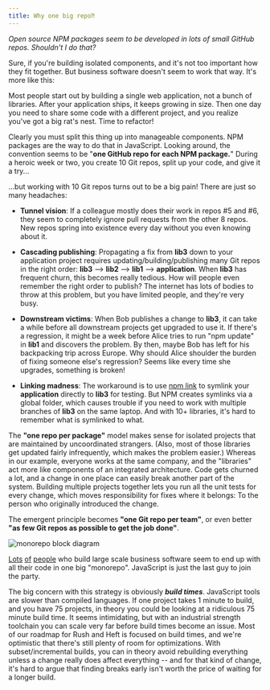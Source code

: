 ```yaml
---
title: Why one big repo⁈
---
```


_Open source NPM packages seem to be developed in lots of small GitHub repos. Shouldn't I do that?_

Sure, if you're building isolated components, and it's not too important how they fit together. But business software doesn't seem to work that way. It's more like this:

Most people start out by building a single web application, not a bunch of libraries. After your application ships, it keeps growing in size. Then one day you need to share some code with a different project, and you realize you've got a big rat's nest. Time to refactor!

Clearly you must split this thing up into manageable components. NPM packages are the way to do that in JavaScript. Looking around, the convention seems to be "**one GitHub repo for each NPM package.**" During a heroic week or two, you create 10 Git repos, split up your code, and give it a try...

...but working with 10 Git repos turns out to be a big pain! There are just so many headaches:

- **Tunnel vision**: If a colleague mostly does their work in repos #5 and #6, they seem to completely ignore pull requests from the other 8 repos. New repos spring into existence every day without you even knowing about it.

- **Cascading publishing**: Propagating a fix from **lib3** down to your application project requires updating/building/publishing many Git repos in the right order: **lib3** --> **lib2** --> **lib1** --> **application**. When **lib3** has frequent churn, this becomes really tedious. How will people even remember the right order to publish? The internet has lots of bodies to throw at this problem, but you have limited people, and they're very busy.

- **Downstream victims**: When Bob publishes a change to **lib3**, it can take a while before all downstream projects get upgraded to use it. If there's a regression, it might be a week before Alice tries to run "npm update" in **lib1** and discovers the problem. By then, maybe Bob has left for his backpacking trip across Europe. Why should Alice shoulder the burden of fixing someone else's regression? Seems like every time she upgrades, something is broken!

- **Linking madness**: The workaround is to use [npm link](https://docs.npmjs.com/cli/link) to symlink your **application** directly to **lib3** for testing. But NPM creates symlinks via a global folder, which causes trouble if you need to work with multiple branches of **lib3** on the same laptop. And with 10+ libraries, it's hard to remember what is symlinked to what.

The **"one repo per package"** model makes sense for isolated projects that are maintained by uncoordinated strangers. (Also, most of those libraries get updated fairly infrequently, which makes the problem easier.) Whereas in our example, everyone works at the same company, and the "libraries" act more like components of an integrated architecture. Code gets churned a lot, and a change in one place can easily break another part of the system. Building multiple projects together lets you run all the unit tests for every change, which moves responsibility for fixes where it belongs: To the person who originally introduced the change.

The emergent principle becomes **"one Git repo per team"**, or even better **"as few Git repos as possible to get the job done"**.

<div>
  <img src="/images/home/mono-concept-h.svg" alt="monorepo block diagram" style={{ width: '50rem' }} />
  <p />
</div>

[Lots](https://danluu.com/monorepo/) [of](https://medium.com/@bebraw/the-case-for-monorepos-907c1361708a) [people](http://web.archive.org/web/20201108131640/http://blog.shippable.com/our-journey-to-microservices-and-a-mono-repository) who build large scale business software seem to end up with all their code in one big "monorepo". JavaScript is just the last guy to join the party.

The big concern with this strategy is obviously _**build times**_. JavaScript tools are slower than compiled languages. If one project takes 1 minute to build, and you have 75 projects, in theory you could be looking at a ridiculous 75 minute build time. It seems intimidating, but with an industrial strength toolchain you can scale very far before build times become an issue. Most of our roadmap for Rush and Heft is focused on build times, and we're optimistic that there's still plenty of room for optimizations. With subset/incremental builds, you can in theory avoid rebuilding everything unless a change really does affect everything -- and for that kind of change, it's hard to argue that finding breaks early isn't worth the price of waiting for a longer build.

